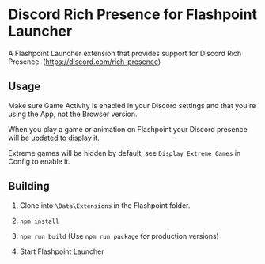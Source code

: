 # Discord Rich Presence for Flashpoint Launcher

A Flashpoint Launcher extension that provides support for Discord Rich Presence. (https://discord.com/rich-presence)

## Usage

Make sure Game Activity is enabled in your Discord settings and that you're using the App, not the Browser version.

When you play a game or animation on Flashpoint your Discord presence will be updated to display it.

Extreme games will be hidden by default, see `Display Extreme Games` in Config to enable it.

## Building

1) Clone into `\Data\Extensions` in the Flashpoint folder.

2) `npm install`

3) `npm run build` (Use `npm run package` for production versions)

4) Start Flashpoint Launcher

